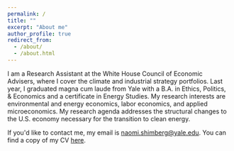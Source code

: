 ```yaml
---
permalink: /
title: ""
excerpt: "About me"
author_profile: true
redirect_from: 
  - /about/
  - /about.html
---
```


I am a Research Assistant at the White House Council of Economic Advisers, where I cover the climate and industrial strategy portfolios. Last year, I graduated magna cum laude from Yale with a B.A. in Ethics, Politics, & Economics and a certificate in Energy Studies. My research interests are environmental and energy economics, labor economics, and applied microeconomics. My research agenda addresses the structural changes to the U.S. economy necessary for the transition to clean energy.

If you'd like to contact me, my email is naomi.shimberg@yale.edu. You can find a copy of my CV [here](https://naomishimberg.github.io/files/ShimbergCV.pdf).
